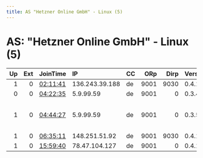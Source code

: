 ```yaml
---
title: AS "Hetzner Online GmbH" - Linux (5)
---
```


# AS: "Hetzner Online GmbH" - Linux (5)

|   Up |   Ext | JoinTime                                                                                            | IP             | CC   |   ORp |   Dirp | Version   | Contact                     | Nickname      |   eFamMembers |
|-----:|------:|:----------------------------------------------------------------------------------------------------|:---------------|:-----|------:|-------:|:----------|:----------------------------|:--------------|--------------:|
|    1 |     0 | [02:11:41](https://metrics.torproject.org/rs.html#details/5903271547B8D9B07D17E6887B7AAA524CAE2F8F) | 136.243.39.188 | de   |  9001 |   9030 | 0.4.1.6   | None                        | Unnamed       |             1 |
|    0 |     0 | [04:22:35](https://metrics.torproject.org/rs.html#details/199AF112A1A9876BF85E5AD9483AF7C8D2057FA6) | 5.9.99.59      | de   |  9001 |      0 | 0.3.4.11  | None                        | hacktheplanet |             1 |
|    1 |     0 | [04:44:27](https://metrics.torproject.org/rs.html#details/5C9C1BD57B1B4E05A0AF23FF9E0484E978369CB5) | 5.9.99.59      | de   |  9001 |      0 | 0.3.5.8   | Random Person &lt;nobody AT | reelayjankins |             1 |
|    1 |     0 | [06:35:11](https://metrics.torproject.org/rs.html#details/34B2DED5A2EC883830EBD1C95E6993BF20813EC8) | 148.251.51.92  | de   |  9001 |   9030 | 0.4.1.6   | None                        | Unnamed       |             1 |
|    1 |     0 | [15:59:40](https://metrics.torproject.org/rs.html#details/6F62F625B88A39963124E28F602216E82591DB91) | 78.47.104.127  | de   |  9001 |      0 | 0.4.1.6   | None                        | safeharbour   |             1 |
